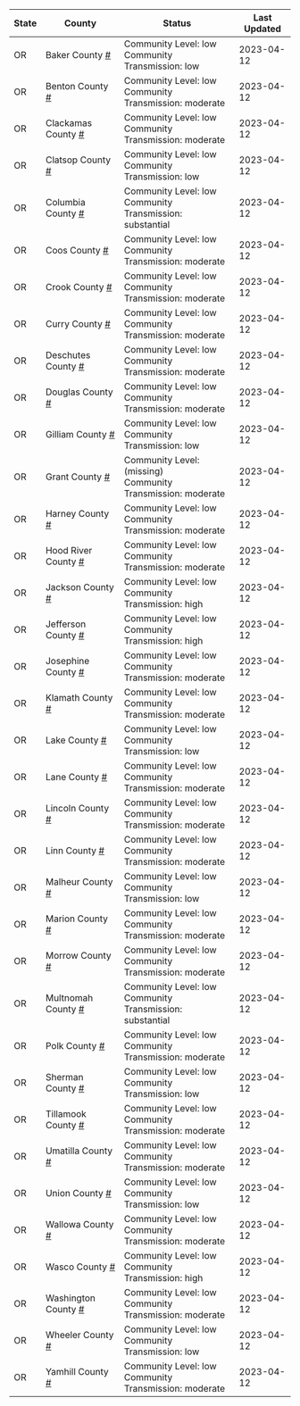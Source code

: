 State | County | Status | Last Updated
--- | --- | --- | --- 
OR | Baker County <a href="#baker_county">#</a> | <a name="baker_county"></a>Community Level: low<br/>Community Transmission: low | 2023-04-12
OR | Benton County <a href="#benton_county">#</a> | <a name="benton_county"></a>Community Level: low<br/>Community Transmission: moderate | 2023-04-12
OR | Clackamas County <a href="#clackamas_county">#</a> | <a name="clackamas_county"></a>Community Level: low<br/>Community Transmission: moderate | 2023-04-12
OR | Clatsop County <a href="#clatsop_county">#</a> | <a name="clatsop_county"></a>Community Level: low<br/>Community Transmission: low | 2023-04-12
OR | Columbia County <a href="#columbia_county">#</a> | <a name="columbia_county"></a>Community Level: low<br/>Community Transmission: substantial | 2023-04-12
OR | Coos County <a href="#coos_county">#</a> | <a name="coos_county"></a>Community Level: low<br/>Community Transmission: moderate | 2023-04-12
OR | Crook County <a href="#crook_county">#</a> | <a name="crook_county"></a>Community Level: low<br/>Community Transmission: moderate | 2023-04-12
OR | Curry County <a href="#curry_county">#</a> | <a name="curry_county"></a>Community Level: low<br/>Community Transmission: moderate | 2023-04-12
OR | Deschutes County <a href="#deschutes_county">#</a> | <a name="deschutes_county"></a>Community Level: low<br/>Community Transmission: moderate | 2023-04-12
OR | Douglas County <a href="#douglas_county">#</a> | <a name="douglas_county"></a>Community Level: low<br/>Community Transmission: moderate | 2023-04-12
OR | Gilliam County <a href="#gilliam_county">#</a> | <a name="gilliam_county"></a>Community Level: low<br/>Community Transmission: low | 2023-04-12
OR | Grant County <a href="#grant_county">#</a> | <a name="grant_county"></a>Community Level: (missing)<br/>Community Transmission: moderate | 2023-04-12
OR | Harney County <a href="#harney_county">#</a> | <a name="harney_county"></a>Community Level: low<br/>Community Transmission: moderate | 2023-04-12
OR | Hood River County <a href="#hood_river_county">#</a> | <a name="hood_river_county"></a>Community Level: low<br/>Community Transmission: moderate | 2023-04-12
OR | Jackson County <a href="#jackson_county">#</a> | <a name="jackson_county"></a>Community Level: low<br/>Community Transmission: high | 2023-04-12
OR | Jefferson County <a href="#jefferson_county">#</a> | <a name="jefferson_county"></a>Community Level: low<br/>Community Transmission: high | 2023-04-12
OR | Josephine County <a href="#josephine_county">#</a> | <a name="josephine_county"></a>Community Level: low<br/>Community Transmission: moderate | 2023-04-12
OR | Klamath County <a href="#klamath_county">#</a> | <a name="klamath_county"></a>Community Level: low<br/>Community Transmission: moderate | 2023-04-12
OR | Lake County <a href="#lake_county">#</a> | <a name="lake_county"></a>Community Level: low<br/>Community Transmission: low | 2023-04-12
OR | Lane County <a href="#lane_county">#</a> | <a name="lane_county"></a>Community Level: low<br/>Community Transmission: moderate | 2023-04-12
OR | Lincoln County <a href="#lincoln_county">#</a> | <a name="lincoln_county"></a>Community Level: low<br/>Community Transmission: moderate | 2023-04-12
OR | Linn County <a href="#linn_county">#</a> | <a name="linn_county"></a>Community Level: low<br/>Community Transmission: moderate | 2023-04-12
OR | Malheur County <a href="#malheur_county">#</a> | <a name="malheur_county"></a>Community Level: low<br/>Community Transmission: low | 2023-04-12
OR | Marion County <a href="#marion_county">#</a> | <a name="marion_county"></a>Community Level: low<br/>Community Transmission: moderate | 2023-04-12
OR | Morrow County <a href="#morrow_county">#</a> | <a name="morrow_county"></a>Community Level: low<br/>Community Transmission: moderate | 2023-04-12
OR | Multnomah County <a href="#multnomah_county">#</a> | <a name="multnomah_county"></a>Community Level: low<br/>Community Transmission: substantial | 2023-04-12
OR | Polk County <a href="#polk_county">#</a> | <a name="polk_county"></a>Community Level: low<br/>Community Transmission: moderate | 2023-04-12
OR | Sherman County <a href="#sherman_county">#</a> | <a name="sherman_county"></a>Community Level: low<br/>Community Transmission: low | 2023-04-12
OR | Tillamook County <a href="#tillamook_county">#</a> | <a name="tillamook_county"></a>Community Level: low<br/>Community Transmission: moderate | 2023-04-12
OR | Umatilla County <a href="#umatilla_county">#</a> | <a name="umatilla_county"></a>Community Level: low<br/>Community Transmission: moderate | 2023-04-12
OR | Union County <a href="#union_county">#</a> | <a name="union_county"></a>Community Level: low<br/>Community Transmission: low | 2023-04-12
OR | Wallowa County <a href="#wallowa_county">#</a> | <a name="wallowa_county"></a>Community Level: low<br/>Community Transmission: moderate | 2023-04-12
OR | Wasco County <a href="#wasco_county">#</a> | <a name="wasco_county"></a>Community Level: low<br/>Community Transmission: high | 2023-04-12
OR | Washington County <a href="#washington_county">#</a> | <a name="washington_county"></a>Community Level: low<br/>Community Transmission: moderate | 2023-04-12
OR | Wheeler County <a href="#wheeler_county">#</a> | <a name="wheeler_county"></a>Community Level: low<br/>Community Transmission: low | 2023-04-12
OR | Yamhill County <a href="#yamhill_county">#</a> | <a name="yamhill_county"></a>Community Level: low<br/>Community Transmission: moderate | 2023-04-12
